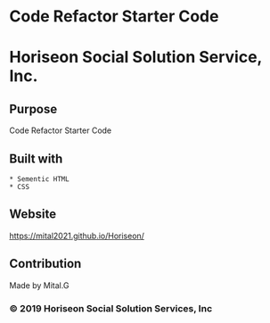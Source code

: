 # Code Refactor Starter Code

# Horiseon Social Solution Service, Inc.

## Purpose
Code Refactor Starter Code



## Built with 
    * Sementic HTML
    * CSS

## Website

https://mital2021.github.io/Horiseon/


## Contribution
Made by Mital.G


### © 2019 Horiseon Social Solution Services, Inc






